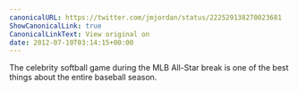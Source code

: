 ```yaml
---
canonicalURL: https://twitter.com/jmjordan/status/222529138270023681
ShowCanonicalLink: true
CanonicalLinkText: View original on
date: 2012-07-10T03:14:15+00:00
---
```

The celebrity softball game during the MLB All-Star break is one of the best things about the entire baseball season.